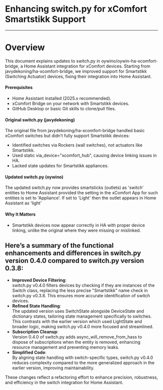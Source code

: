 # Enhancing switch.py for xComfort Smartstikk Support

---

# Overview

This document explains updates to switch.py in oywino/oywin-ha-xcomfort-bridge, a Home Assistant integration for xComfort devices. Starting from javydekoning/ha-xcomfort-bridge, we improved support for Smartstikk (Switching Actuator) devices, fixing their integration into Home Assistant. 

#### Prerequisites

- Home Assistant installed (2025.x recommended).
- xComfort Bridge on your network with Smartstikk devices.
- GitHub Desktop or basic Git skills to clone/pull files.

#### Original switch.py (javydekoning)

The original file from javydekoning/ha-xcomfort-bridge handled basic xComfort switches but didn’t fully support Smartstikk devices:

- Identified switches via Rockers (wall switches), not actuators like Smartstikk.
- Used static via_device="xcomfort_hub", causing device linking issues in HA.
- Lacked state updates for Smartstikk appliances.

#### Updated switch.py (oywino)

The updated switch.py now provides smartsticks (outlets) as 'switch' entities to Home Assistant provided the setting in the xComfort App for such entities is set to 'Appliance'. If set to 'Light' then the outlet appears in Home Assistant as 'light'

#### Why It Matters

- Smartstikk devices now appear correctly in HA with proper device linking, unlike the original where they were missing or mislinked.

## Here’s a summary of the functional enhancements and differences in switch.py version 0.4.0 compared to switch.py version 0.3.8:

- **Improved Device Filtering**:  
  switch.py v0.4.0 filters devices by checking if they are instances of the Switch class, replacing the less precise "Smartstikk" name check in switch.py v0.3.8. This ensures more accurate identification of switch devices.
- **Refined State Handling**:  
  The updated version uses SwitchState alongside DeviceState and dictionary states, tailoring state management specifically to switches. This contrasts with the earlier version which used LightState and broader logic, making switch.py v0.4.0 more focused and streamlined.
- **Subscription Cleanup**:  
  Version 0.4.0 of switch.py adds async_will_remove_from_hass to dispose of subscriptions when the entity is removed, enhancing resource management and preventing memory leaks.
- **Simplified Code**:  
  By aligning state handling with switch-specific types, switch.py v0.4.0 reduces complexity compared to the more generalized approach in the earlier version, improving maintainability.

These changes reflect a refactoring effort to enhance precision, robustness, and efficiency in the switch integration for Home Assistant.

